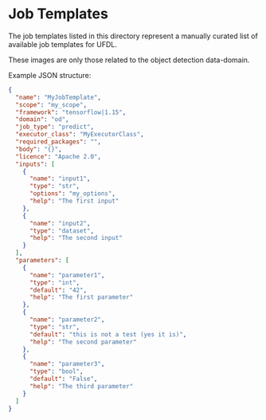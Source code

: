 # Job Templates

The job templates listed in this directory represent a manually curated list of
available job templates for UFDL.

These images are only those related to the object detection data-domain.

Example JSON structure:

```json
{
  "name": "MyJobTemplate",
  "scope": "my_scope",
  "framework": "tensorflow|1.15",
  "domain": "od",
  "job_type": "predict",
  "executor_class": "MyExecutorClass",
  "required_packages": "",
  "body": "{}",
  "licence": "Apache 2.0",
  "inputs": [
    {
      "name": "input1",
      "type": "str",
      "options": "my_options",
      "help": "The first input"
    },
    {
      "name": "input2",
      "type": "dataset",
      "help": "The second input"
    }
  ],
  "parameters": [
    {
      "name": "parameter1",
      "type": "int",
      "default": "42",
      "help": "The first parameter"
    },
    {
      "name": "parameter2",
      "type": "str",
      "default": "this is not a test (yes it is)",
      "help": "The second parameter"
    },
    {
      "name": "parameter3",
      "type": "bool",
      "default": "False",
      "help": "The third parameter"
    }
  ]
}
```